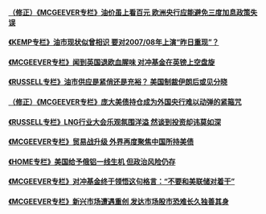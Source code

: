 #### [（修正）《MCGEEVER专栏》油价虽上看百元 欧洲央行应能避免三度加息政策失误](../pages/vbc_CN_columnist_all/idCNKCS1M70CC.md) 

#### [《KEMP专栏》油市现状似曾相识 要对2007/08年上演“昨日重现”？](../pages/vbc_CN_columnist_all/idCNKCS1M50ES.md) 

#### [《MCGEEVER专栏》闻到英国退欧血腥味 对冲基金在英镑上空盘旋](../pages/vbc_CN_columnist_all/idCNKCS1M50EI.md) 

#### [《RUSSELL专栏》油市供应是紧俏还是充裕？ 美国制裁伊朗后或见分晓](../pages/vbc_CN_columnist_all/idCNKCS1M50E5.md) 

#### [（修正）《MCGEEVER专栏》庞大美债持仓成为外国央行难以动弹的紧箍咒](../pages/vbc_CN_columnist_all/idCNKCS1M40OJ.md) 

#### [《RUSSELL专栏》LNG行业大会乐观氛围洋溢 然谈到投资却讳莫如深](../pages/vbc_CN_columnist_all/idCNKCS1LZ1UP.md) 

#### [《MCGEEVER专栏》贸易战升级 外界再度聚焦中国所持美债](../pages/vbc_CN_columnist_all/idCNKCS1LZ0X4.md) 

#### [《HOME专栏》美国给予俄铝一线生机 但政治风险仍存](../pages/vbc_CN_columnist_all/idCNKCS1LY0FK.md) 

#### [《MCGEEVER专栏》对冲基金终于领悟这句格言：“不要和美联储对着干”](../pages/vbc_CN_columnist_all/idCNKCS1LY0DR.md) 

#### [《MCGEEVER专栏》新兴市场遭遇重创 发达市场股市恐难长久独善其身](../pages/vbc_CN_columnist_all/idCNKCS1LU0B8.md) 

